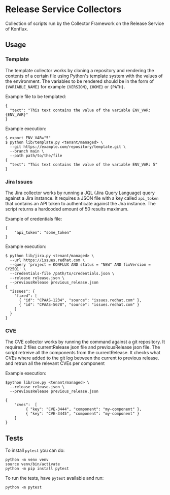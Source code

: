 # Release Service Collectors

Collection of scripts run by the Collector Framework on the Release Service of Konflux.

## Usage

### Template

The template collector works by cloning a repository and rendering the contents of a certain
file using Python's template system with the values of the environment. The variables to be rendered
should be in the form of `{VARIABLE_NAME}` for example `{VERSION}`, `{HOME}` or `{PATH}`.

Example file to be templated:
```
{
  "text": "This text contains the value of the variable ENV_VAR: {ENV_VAR}"
}
```

Example execution:
```
$ export ENV_VAR="5"
$ python lib/template.py <tenant/managed> \
  --git https://example.com/repository/template.git \
  --branch main \
  --path path/to/the/file
{
  "text": "This text contains the value of the variable ENV_VAR: 5"
}
```

### Jira Issues

The Jira collector works by running a JQL (Jira Query Language) query against a Jira instance. It
requires a JSON file with a key called `api_token` that contains an API token to authenticate
against the Jira instance. The script returns a hardcoded amount of 50 results maximum.

Example of credentials file:
```
{
    "api_token": "some_token"
}
```

Example execution:
```
$ python lib/jira.py <tenant/managed> \
  --url https://issues.redhat.com \
  --query 'project = KONFLUX AND status = "NEW" AND fixVersion = CY25Q1' \
  --credentials-file /path/to/credentials.json \
  --release release.json \
  --previousRelease previous_release.json 
{
  "issues": {
    "fixed": [
      { "id": "CPAAS-1234", "source": "issues.redhat.com" },
      { "id": "CPAAS-5678", "source": "issues.redhat.com" }
    ]
  }
}

```

### CVE

The CVE collector works by running the command against a git repository.
It requires 2 files currentRelease json file and previousRelease json file.
The script retreive all the components from the currentRelease.
It checks what CVEs where added to the git log between the current to previous release.
and retrun all the relevant CVEs per component

Example execution:
```
$python lib/cve.py <tenant/managed> \
  --release release.json \
  --previousRelease previous_release.json

{
    "cves":  [
         { "key": "CVE-3444", "component": "my-component" },
         { "key": "CVE-3445", "component": "my-component" }
    ]
}
```


## Tests

To install `pytest` you can do:

```
python -m venv venv
source venv/bin/activate
python -m pip install pytest
```

To run the tests, have `pytest` available and run:

```
python -m pytest
```
